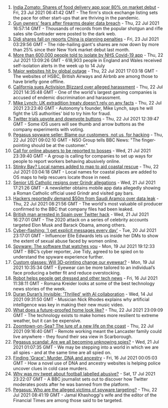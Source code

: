 1. [India Zomato: Shares of food delivery app soar 80% on market debut](https://www.bbc.co.uk/news/business-57938217) - Fri, 23 Jul 2021 06:41:42 GMT - The firm's stock exchange listing sets the pace for other start-ups that are thriving in the pandemic.
2. [Gun owners' fears after firearms dealer data breach](https://www.bbc.co.uk/news/technology-57932823) - Thu, 22 Jul 2021 16:57:14 GMT - Thousands of records from the popular shotgun and rifle sales site Guntrader were posted to the dark web.
3. [Didi shares fall on reports China is planning penalties](https://www.bbc.co.uk/news/business-57938212) - Fri, 23 Jul 2021 03:29:56 GMT - The ride-hailing giant's shares are now down by more than 25% since their New York market debut last month.
4. [More than 600,000 people told to isolate by NHS Covid-19 app](https://www.bbc.co.uk/news/technology-57929162) - Thu, 22 Jul 2021 13:09:26 GMT - 618,903 people in England and Wales received self-isolation alerts in the week up to 14 July
5. [Major websites hit by global outage](https://www.bbc.co.uk/news/technology-57929544) - Thu, 22 Jul 2021 17:03:18 GMT - The websites of HSBC, British Airways and Airbnb are among those to have briefly gone offline.
6. [California sues Activision Blizzard over alleged harassment](https://www.bbc.co.uk/news/technology-57929543) - Thu, 22 Jul 2021 14:35:48 GMT - One of the world's largest gaming companies is accused of endemic discrimination and harassment.
7. [Mike Lynch: UK extradition treaty doesn't rely on any facts](https://www.bbc.co.uk/news/business-57933718) - Thu, 22 Jul 2021 23:23:40 GMT - Autonomy's founder, Mike Lynch, says he will fight the US authorities' bid to try him for fraud.
8. [Twitter trials upvote and downvote buttons](https://www.bbc.co.uk/news/technology-57923215) - Thu, 22 Jul 2021 12:39:47 GMT - Some iOS users will see thumb and arrow buttons as the company experiments with voting.
9. [Pegasus spyware seller: Blame our customers, not us, for hacking](https://www.bbc.co.uk/news/technology-57922664) - Thu, 22 Jul 2021 09:02:10 GMT - NSO Group tells BBC News: "The finger-pointing should be at the customer."
10. [Call for online abusers to be reported to bosses](https://www.bbc.co.uk/news/technology-57907852) - Wed, 21 Jul 2021 23:39:40 GMT - A group is calling for companies to set up ways for people to report workers behaving abusively online.
11. [Stinky Bay? Local names added to map to aid coastal rescue](https://www.bbc.co.uk/news/technology-57916520) - Thu, 22 Jul 2021 03:04:18 GMT - Local names for coastal places are added to OS maps to help rescuers locate those in need.
12. [Senior US Catholic resigns over Grindr allegations](https://www.bbc.co.uk/news/technology-57909329) - Wed, 21 Jul 2021 17:21:26 GMT - A newsletter obtains mobile app data allegedly showing a Roman Catholic official used Grindr and visited gay bars.
13. [Hackers reportedly demand $50m from Saudi Aramco over data leak](https://www.bbc.co.uk/news/business-57924355) - Thu, 22 Jul 2021 08:21:56 GMT - The world's most valuable oil producer confirmed to the BBC that company files had been leaked.
14. [British man arrested in Spain over Twitter hack](https://www.bbc.co.uk/news/technology-57916521) - Wed, 21 Jul 2021 16:27:01 GMT - The 2020 attack on a series of celebrity accounts targeted Elon Musk and Barack Obama, among others.
15. [Cyber-flashing: 'I get explicit messages every day'](https://www.bbc.co.uk/news/uk-57902816) - Tue, 20 Jul 2021 23:17:01 GMT - Influencer Elle Edwards lets us inside her DMs to show the extent of sexual abuse faced by women online.
16. [Spyware: The software that watches you](https://www.bbc.co.uk/news/technology-57894917) - Mon, 19 Jul 2021 19:12:33 GMT - BBC’s cyber reporter, Joe Tidy, agreed to be spied on to understand the spyware experience further.
17. [Custom glasses: Will 3D-printing change our eyewear?](https://www.bbc.co.uk/news/technology-57817901) - Mon, 19 Jul 2021 10:35:34 GMT - Eyewear can be more tailored to an individual’s face producing a better fit and reduce overstocking.
18. [Robot helps people get dressed and other tech news](https://www.bbc.co.uk/news/technology-57862434) - Fri, 16 Jul 2021 11:38:11 GMT - Romana Kreider looks at some of the best technology news stories of the week.
19. [Duran Duran’s Invisible: 'Thrilled' with AI collaboration](https://www.bbc.co.uk/news/technology-57737384) - Wed, 14 Jul 2021 09:31:50 GMT - Musician Nick Rhodes explains why artificial intelligence was key in making their new music video.
20. [What does a future-proofed home look like?](https://www.bbc.co.uk/news/business-57738681) - Thu, 22 Jul 2021 23:09:09 GMT - The technology exists to make homes more resilient to extreme weather, but it can be expensive.
21. [Zoomtown-on-Sea? The lure of a new life on the coast](https://www.bbc.co.uk/news/uk-57892934) - Thu, 22 Jul 2021 09:16:40 GMT - Remote working meant the Lancaster family could live anywhere - they found their sea view in Scarborough.
22. [Pegasus scandal: Are we all becoming unknowing spies?](https://www.bbc.co.uk/news/technology-57910355) - Wed, 21 Jul 2021 01:07:35 GMT - We may be stepping into a world in which we are all spies - and at the same time are all spied on.
23. [Finding 'Grace': Murder, DNA and ancestry](https://www.bbc.co.uk/news/technology-57801794) - Fri, 16 Jul 2021 00:05:03 GMT - How a novel use of DNA and ancestry websites is helping police uncover clues in cold case murders.
24. [Why was my tweet about football labelled abusive?](https://www.bbc.co.uk/news/technology-57836409) - Sat, 17 Jul 2021 23:22:07 GMT - A BBC journalist sets out to discover how Twitter moderates posts after he was banned from the platform.
25. [Pegasus: Who are the alleged victims of spyware targeting?](https://www.bbc.co.uk/news/world-57891506) - Thu, 22 Jul 2021 08:41:19 GMT - Jamal Khashoggi's wife and the editor of the Financial Times are among those said to be targeted.
